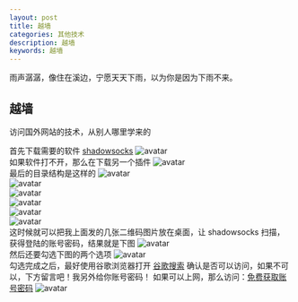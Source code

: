 ```yaml
---
layout: post
title: 越墙
categories: 其他技术
description: 越墙
keywords: 越墙
---
```


雨声潺潺，像住在溪边，宁愿天天下雨，以为你是因为下雨不来。

## 越墙
访问国外网站的技术，从别人哪里学来的   

首先下载需要的软件
[shadowsocks](https://github.com/shadowsocks/shadowsocks-windows/releases)
![avatar](/images/otherTechnological/e6b50e5.png)   
如果软件打不开，那么在下载另一个插件
![avatar](/images/otherTechnological/7956bb1.png)  
最后的目录结构是这样的
![avatar](/images/otherTechnological/3236640.png)  
![avatar](/images/otherTechnological/d07230d.png)  
![avatar](/images/otherTechnological/e2f4d1add.jpg)  
![avatar](/images/otherTechnological/3c13ff537.jpg)  
![avatar](/images/otherTechnological/69559a36.jpg)  
![avatar](/images/otherTechnological/d91d7.png)  
这时候就可以把我上面发的几张二维码图片放在桌面，让 shadowsocks 扫描，获得登陆的账号密码，结果就是下图
![avatar](/images/otherTechnological/2384d.png)  
然后还要勾选下图的两个选项
![avatar](/images/otherTechnological/88481.png)  
勾选完成之后，最好使用谷歌浏览器打开 [谷歌搜索](https://www.google.com.hk/)
确认是否可以访问，如果不可以，下方留言吧！我另外给你账号密码！
如果可以上网，那么访问：[免费获取账号密码](https://free-ss.site/)
![avatar](/images/otherTechnological/eb81b71.png)  


